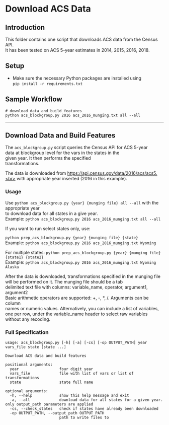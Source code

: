 # Download ACS Data

## Introduction
This folder contains one script that downloads ACS data from the Census API.
<br>
It has been tested on ACS 5-year estimates in 2014, 2015, 2016, 2018.

## Setup
* Make sure the necessary Python packages are installed using <br>
`pip install -r requirements.txt`

## Sample Workflow
```
# download data and build features
python acs_blockgroup.py 2016 acs_2016_munging.txt all --all
```

-----

## Download Data and Build Features
The `acs_blockgroup.py` script queries the Census API for ACS 5-year<br>
data at blockgroup level for the vars in the states in the<br>
given year. It then performs the specified <br>
transformations.

The data is downloaded from https://api.census.gov/data/2016/acs/acs5.<br>
with appropriate year inserted (2016 in this example).<br>


### Usage
Use `python acs_blockgroup.py {year} {munging file} all --all` with the appropriate year <br> to download data for all states in a give year.<br>
Example: `python acs_blockgroup.py 2016 acs_2016_munging.txt all --all`

If you want to run select states only, use:<br>

`python prep_acs_blockgroup.py {year} {munging file} {state}` <br>
Example: `python acs_blockgroup.py 2016 acs_2016_munging.txt Wyoming` <br>

For multiple states:
`python prep_acs_blockgroup.py {year} {munging file} {state1} {state2}` <br>
Example: `python acs_blockgroup.py 2016 acs_2016_munging.txt Wyoming Alaska` <br>


After the data is downloaded, transformations specified in the munging file<br>
will be performed on it. The munging file should be a tab<br>
delimited text file with columns: variable_name, operator, argument1, argument2<br>
Basic arithmetic operators are supported: +, -, *, /.  Arguments can be column<br>
names or numeric values.  Alternatively, you can include a list of variables,
one per row, under the variable_name header to select raw variables without
any recoding.



### Full Specification
```
usage: acs_blockgroup.py [-h] [-a] [-cs] [-op OUTPUT_PATH] year vars_file state [state ...]

Download ACS data and build features

positional arguments:
  year                  four digit year
  vars_file             file with list of vars or list of transformations
  state                 state full name

optional arguments:
  -h, --help            show this help message and exit
  -a, --all             download data for all states for a given year. only output_path parameters are applied
  -cs, --check_states   check if states have already been downloaded
  -op OUTPUT_PATH, --output_path OUTPUT_PATH
                        path to write files to
```